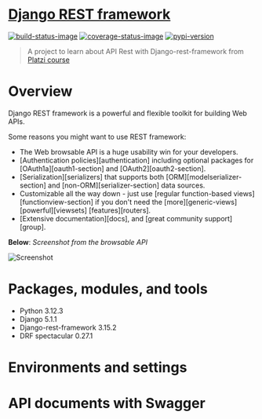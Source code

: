 # [Django REST framework][def]

[![build-status-image]][build-status]
[![coverage-status-image]][codecov]
[![pypi-version]][pypi]

> A project to learn about API Rest with Django-rest-framework from [Platzi course](https://platzi.com/cursos/django-rest-framework/)

# Overview
Django REST framework is a powerful and flexible toolkit for building Web APIs.

Some reasons you might want to use REST framework:

* The Web browsable API is a huge usability win for your developers.
* [Authentication policies][authentication] including optional packages for [OAuth1a][oauth1-section] and [OAuth2][oauth2-section].
* [Serialization][serializers] that supports both [ORM][modelserializer-section] and [non-ORM][serializer-section] data sources.
* Customizable all the way down - just use [regular function-based views][functionview-section] if you don't need the [more][generic-views] [powerful][viewsets] [features][routers].
* [Extensive documentation][docs], and [great community support][group].

**Below**: *Screenshot from the browsable API*

![Screenshot][image]

# Packages, modules, and tools
- Python 3.12.3
- Django 5.1.1
- Django-rest-framework 3.15.2
- DRF spectacular 0.27.1 

# Environments and settings

# API documents with Swagger


[def]: https://www.django-rest-framework.org/
[image]: https://ajha.info/images/drf-api-document-image.png

[build-status-image]: https://github.com/encode/django-rest-framework/actions/workflows/main.yml/badge.svg
[build-status]: https://github.com/encode/django-rest-framework/actions/workflows/main.yml

[coverage-status-image]: https://img.shields.io/codecov/c/github/encode/django-rest-framework/master.svg
[codecov]: https://codecov.io/github/encode/django-rest-framework?branch=master

[pypi-version]: https://img.shields.io/pypi/v/djangorestframework.svg
[pypi]: https://pypi.org/project/djangorestframework/
